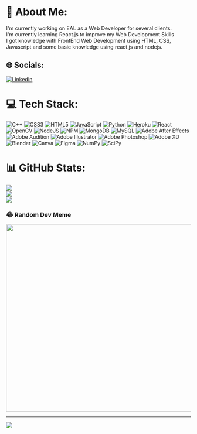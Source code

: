 # 💫 About Me:
I'm currently working on EAL as a Web Developer for several clients.<br>I'm currently learning React.js to improve my Web Development Skills<br>I got knowledge with FrontEnd Web Development using HTML, CSS, Javascript and some basic knowledge using react.js and nodejs.


## 🌐 Socials:
[![LinkedIn](https://img.shields.io/badge/LinkedIn-%230077B5.svg?logo=linkedin&logoColor=white)](https://linkedin.com/in/JuanJoséOrdoñezVillalobos) 

# 💻 Tech Stack:
![C++](https://img.shields.io/badge/c++-%2300599C.svg?style=for-the-badge&logo=c%2B%2B&logoColor=white) ![CSS3](https://img.shields.io/badge/css3-%231572B6.svg?style=for-the-badge&logo=css3&logoColor=white) ![HTML5](https://img.shields.io/badge/html5-%23E34F26.svg?style=for-the-badge&logo=html5&logoColor=white) ![JavaScript](https://img.shields.io/badge/javascript-%23323330.svg?style=for-the-badge&logo=javascript&logoColor=%23F7DF1E) ![Python](https://img.shields.io/badge/python-3670A0?style=for-the-badge&logo=python&logoColor=ffdd54) ![Heroku](https://img.shields.io/badge/heroku-%23430098.svg?style=for-the-badge&logo=heroku&logoColor=white) ![React](https://img.shields.io/badge/react-%2320232a.svg?style=for-the-badge&logo=react&logoColor=%2361DAFB) ![OpenCV](https://img.shields.io/badge/opencv-%23white.svg?style=for-the-badge&logo=opencv&logoColor=white) ![NodeJS](https://img.shields.io/badge/node.js-6DA55F?style=for-the-badge&logo=node.js&logoColor=white) ![NPM](https://img.shields.io/badge/NPM-%23000000.svg?style=for-the-badge&logo=npm&logoColor=white) ![MongoDB](https://img.shields.io/badge/MongoDB-%234ea94b.svg?style=for-the-badge&logo=mongodb&logoColor=white) ![MySQL](https://img.shields.io/badge/mysql-%2300f.svg?style=for-the-badge&logo=mysql&logoColor=white) ![Adobe After Effects](https://img.shields.io/badge/Adobe%20After%20Effects-9999FF.svg?style=for-the-badge&logo=Adobe%20After%20Effects&logoColor=white) ![Adobe Audition](https://img.shields.io/badge/Adobe%20Audition-9999FF.svg?style=for-the-badge&logo=Adobe%20Audition&logoColor=white) ![Adobe Illustrator](https://img.shields.io/badge/adobeillustrator-%23FF9A00.svg?style=for-the-badge&logo=adobeillustrator&logoColor=white) ![Adobe Photoshop](https://img.shields.io/badge/adobephotoshop-%2331A8FF.svg?style=for-the-badge&logo=adobephotoshop&logoColor=white) ![Adobe XD](https://img.shields.io/badge/Adobe%20XD-470137?style=for-the-badge&logo=Adobe%20XD&logoColor=#FF61F6) ![Blender](https://img.shields.io/badge/blender-%23F5792A.svg?style=for-the-badge&logo=blender&logoColor=white) ![Canva](https://img.shields.io/badge/Canva-%2300C4CC.svg?style=for-the-badge&logo=Canva&logoColor=white) 	![Figma](https://img.shields.io/badge/figma-%23F24E1E.svg?style=for-the-badge&logo=figma&logoColor=white) ![NumPy](https://img.shields.io/badge/numpy-%23013243.svg?style=for-the-badge&logo=numpy&logoColor=white) ![SciPy](https://img.shields.io/badge/SciPy-%230C55A5.svg?style=for-the-badge&logo=scipy&logoColor=%white)
# 📊 GitHub Stats:
![](https://github-readme-stats.vercel.app/api?username=coltonsini&theme=tokyonight&hide_border=false&include_all_commits=false&count_private=false)<br/>
![](https://github-readme-streak-stats.herokuapp.com/?user=coltonsini&theme=tokyonight&hide_border=false)<br/>
![](https://github-readme-stats.vercel.app/api/top-langs/?username=coltonsini&theme=tokyonight&hide_border=false&include_all_commits=false&count_private=false&layout=compact)

### 😂 Random Dev Meme
<img src="https://random-memer.herokuapp.com/" width="512px"/>

---
[![](https://visitcount.itsvg.in/api?id=coltonsini&icon=0&color=0)](https://visitcount.itsvg.in)

<!-- Proudly created with GPRM ( https://gprm.itsvg.in ) -->
